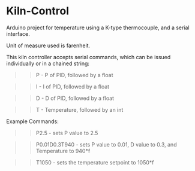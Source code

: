 # Kiln-Control
Arduino project for temperature using a K-type thermocouple, and a serial interface.

Unit of measure used is farenheit.

This kiln controller accepts serial commands, which can be issued individually or in a chained string:

>> P - P of PID, followed by a float

>> I - I of PID, followed by a float

>> D - D of PID, followed by a float

>> T - Temperature, followed by an int

Example Commands: 

>> P2.5 - sets P value to 2.5

>> P0.01D0.3T940 - sets P value to 0.01, D value to 0.3, and Temperature to 940*f

>> T1050 - sets the temperature setpoint to 1050*f
